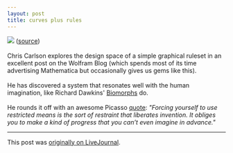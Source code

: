```yaml
---
layout: post
title: curves plus rules
---
```


<div class="entry-item s2-entrytext"><img src="http://blog.wolfram.com/data/uploads/2009/03/diversity_img01.gif"/> (<a href="http://blog.wolfram.com/2009/03/25/minimum-inventory-maximum-diversity/" rel="nofollow">source</a>)<br/><br/>Chris Carlson explores the design space of a simple graphical ruleset in an excellent post on the Wolfram Blog (which spends most of its time advertising Mathematica but occasionally gives us gems like this).<br/><br/>He has discovered a system that resonates well with the human imagination, like Richard Dawkins' <a href="http://www.phy.syr.edu/courses/mirror/biomorph/" rel="nofollow">Biomorphs</a> do.<br/><br/>He rounds it off with an awesome Picasso <a href="http://tashian.com/carl/archives/2005/02/life_with_picas.php" rel="nofollow">quote</a>: <i>"Forcing yourself to use restricted means is the sort of restraint that liberates invention. It obliges you to make a kind of progress that you can’t even imagine in advance."</i></div><p><hr></p><p>This post was <a href="http://ferkeltongs.livejournal.com/25047.html">originally on LiveJournal</a>.</p>